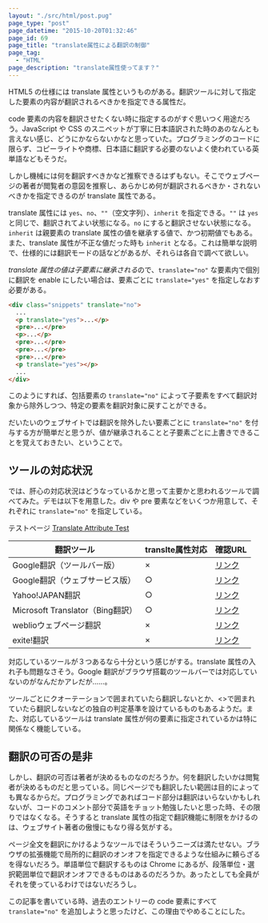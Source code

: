 ```yaml
---
layout: "./src/html/post.pug"
page_type: "post"
page_datetime: "2015-10-20T01:32:46"
page_id: 69
page_title: "translate属性による翻訳の制御"
page_tag:
  - "HTML"
page_description: "translate属性使ってます？"
---
```


HTML5 の仕様には translate 属性というものがある。翻訳ツールに対して指定した要素の内容が翻訳されるべきかを指定できる属性だ。

code 要素の内容を翻訳させたくない時に指定するのがすぐ思いつく用途だろう。JavaScript や CSS のスニペットが丁寧に日本語訳された時のあのなんとも言えない感じ、どうにかならないかなと思っていた。プログラミングのコードに限らず、コピーライトや商標、日本語に翻訳する必要のないよく使われている英単語などもそうだ。

しかし機械には何を翻訳すべきかなど推察できるはずもない。そこでウェブページの著者が閲覧者の意図を推察し、あらかじめ何が翻訳されるべきか・されないべきかを指定できるのが translate 属性である。

translate 属性には `yes`、`no`、`""`（空文字列）、`inherit` を指定できる。`""` は `yes` と同じで、翻訳されてよい状態になる。`no` にすると翻訳させない状態になる。`inherit` は親要素の translate 属性の値を継承する値で、かつ初期値でもある。また、translate 属性が不正な値だった時も `inherit` となる。これは簡単な説明で、仕様的には翻訳モードの話などがあるが、それらは各自で調べて欲しい。

*translate 属性の値は子要素に継承される*ので、`translate="no"` な要素内で個別に翻訳を enable にしたい場合は、要素ごとに `translate="yes"` を指定しなおす必要がある。

```html
<div class="snippets" translate="no">
  ...
  <p translate="yes">...</p>
  <pre>...</pre>
  <p>...</p>
  <pre>...</pre>
  <pre>...</pre>
  <pre>...</pre>
  <p translate="yes"></p>
  ...
</div>
```

このようにすれば、包括要素の `translate="no"` によって子要素をすべて翻訳対象から除外しつつ、特定の要素を翻訳対象に戻すことができる。

だいたいのウェブサイトでは翻訳を除外したい要素ごとに `translate="no"` を付与する方が簡単だと思うが、値が継承されることと子要素ごとに上書きできることを覚えておきたい、ということで。

## ツールの対応状況

では、肝心の対応状況はどうなっているかと思って主要かと思われるツールで調べてみた。デモは以下を用意した。div や pre 要素などをいくつか用意して、それぞれに `translate="no"` を指定している。

テストページ [Translate Attribute Test](https://output.jsbin.com/sodetehuto)

<table>
  <thead>
    <tr>
      <th>翻訳ツール</th>
      <th>translte属性対応</th>
      <th>確認URL</th>
    </tr>
  </thead>
  <tbody>
    <tr>
      <td>Google翻訳（ツールバー版）</td>
      <td>×</td>
      <td><a href="https://output.jsbin.com/sodetehuto">リンク</a></td>
    </tr>
    <tr>
      <td>Google翻訳（ウェブサービス版）</td>
      <td>○</td>
      <td><a href="https://translate.google.co.jp/translate?hl=ja&amp;sl=en&amp;tl=ja&amp;u=https%3A%2F%2Foutput.jsbin.com%2Fsodetehuto&amp;sandbox=1">リンク</a></td>
    </tr>
    <tr>
      <td>Yahoo!JAPAN翻訳</td>
      <td>○</td>
      <td><a href="http://honyaku.yahoo.co.jp/url_header?url=https%3A%2F%2Foutput.jsbin.com%2Fsodetehuto&amp;both=F&amp;ieid=en&amp;oeid=ja&amp;setting=for%3D0">リンク</a></td>
    </tr>
    <tr>
      <td>Microsoft Translator（Bing翻訳）</td>
      <td>○</td>
      <td><a href="http://www.microsofttranslator.com/bv.aspx?from=&amp;to=ja&amp;a=https%3A%2F%2Foutput.jsbin.com%2Fsodetehuto">リンク</a></td>
    </tr>
    <tr>
      <td>weblioウェブページ翻訳</td>
      <td>×</td>
      <td><a href="http://translate.weblio.jp/web/english?lp=EJ&amp;url=https%3A%2F%2Foutput.jsbin.com%2Fsodetehuto&amp;rdt=tl&amp;sentenceStyle=spoken">リンク</a></td>
    </tr>
    <tr>
      <td>exite!翻訳</td>
      <td>×</td>
      <td><a href="http://www.excite-webtl.jp/world/english/web/?wb_url=https%3A%2F%2Foutput.jsbin.com%2Fsodetehuto&amp;wb_lp=ENJA%22%3E%E3%83%AA%E3%83%B3%E3%82%AF">リンク</a></td>
    </tr>
  </tbody>
</table>

対応しているツールが３つあるなら十分という感じがする。translate 属性の入れ子も問題なさそう。Google 翻訳がブラウザ搭載のツールバーでは対応していないのがなんだかアレだが……。

ツールごとにクオーテーションで囲まれていたら翻訳しないとか、<>で囲まれていたら翻訳しないなどの独自の判定基準を設けているものもあるようだ。また、対応しているツールは translate 属性が何の要素に指定されているかは特に関係なく機能している。

## 翻訳の可否の是非

しかし、翻訳の可否は著者が決めるものなのだろうか。何を翻訳したいかは閲覧者が決めるものだと思っている。同じページでも翻訳したい範囲は目的によっても異なるからだ。プログラミングであればコード部分は翻訳はいらないかもしれないが、コードのコメント部分で英語をチョット勉強したいと思った時、その限りではなくなる。そうすると translate 属性の指定で翻訳機能に制限をかけるのは、ウェブサイト著者の傲慢にもなり得る気がする。

ページ全文を翻訳にかけるようなツールではそういうニーズは満たせない。ブラウザの拡張機能で局所的に翻訳のオンオフを指定できるような仕組みに頼らざるを得ないだろう。単語単位で翻訳するものは Chrome にあるが、段落単位・選択範囲単位で翻訳オンオフできるものはあるのだろうか。あったとしても全員がそれを使っているわけではないだろうし。

この記事を書いている時、過去のエントリーの code 要素にすべて `translate="no"` を追加しようと思ったけど、この理由でやめることにした。
